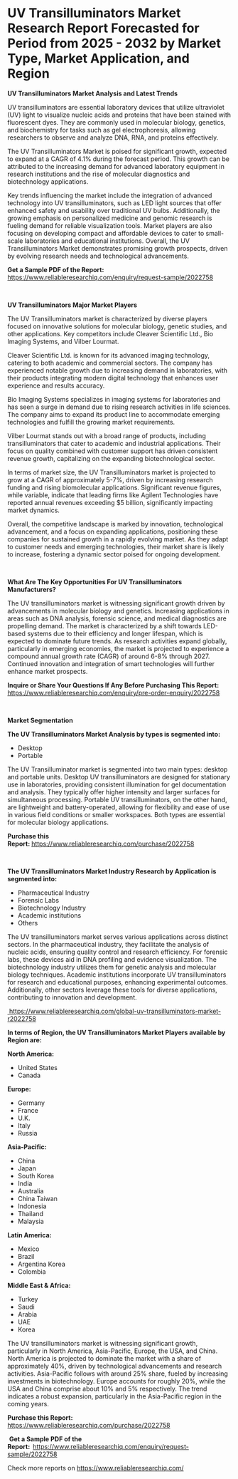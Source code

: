 <p><h1>UV Transilluminators Market Research Report Forecasted for Period from 2025 -  2032 by Market Type, Market Application, and Region</h1></p><p><strong>UV Transilluminators Market Analysis and Latest Trends</strong></p>
<p><p>UV transilluminators are essential laboratory devices that utilize ultraviolet (UV) light to visualize nucleic acids and proteins that have been stained with fluorescent dyes. They are commonly used in molecular biology, genetics, and biochemistry for tasks such as gel electrophoresis, allowing researchers to observe and analyze DNA, RNA, and proteins effectively.</p><p>The UV Transilluminators Market is poised for significant growth, expected to expand at a CAGR of 4.1% during the forecast period. This growth can be attributed to the increasing demand for advanced laboratory equipment in research institutions and the rise of molecular diagnostics and biotechnology applications. </p><p>Key trends influencing the market include the integration of advanced technology into UV transilluminators, such as LED light sources that offer enhanced safety and usability over traditional UV bulbs. Additionally, the growing emphasis on personalized medicine and genomic research is fueling demand for reliable visualization tools. Market players are also focusing on developing compact and affordable devices to cater to small-scale laboratories and educational institutions. Overall, the UV Transilluminators Market demonstrates promising growth prospects, driven by evolving research needs and technological advancements.</p></p>
<p><strong>Get a Sample PDF of the Report:&nbsp;</strong> <a href="https://www.reliableresearchiq.com/enquiry/request-sample/2022758?utm_campaign=2629&utm_medium=2&utm_source=Github&utm_content=ia&utm_term=04032025&utm_id=uv-transilluminators">https://www.reliableresearchiq.com/enquiry/request-sample/2022758</a></p>
<p>&nbsp;</p>
<p><strong>UV Transilluminators Major Market Players</strong></p>
<p><p>The UV Transilluminators market is characterized by diverse players focused on innovative solutions for molecular biology, genetic studies, and other applications. Key competitors include Cleaver Scientific Ltd., Bio Imaging Systems, and Vilber Lourmat. </p><p>Cleaver Scientific Ltd. is known for its advanced imaging technology, catering to both academic and commercial sectors. The company has experienced notable growth due to increasing demand in laboratories, with their products integrating modern digital technology that enhances user experience and results accuracy.</p><p>Bio Imaging Systems specializes in imaging systems for laboratories and has seen a surge in demand due to rising research activities in life sciences. The company aims to expand its product line to accommodate emerging technologies and fulfill the growing market requirements.</p><p>Vilber Lourmat stands out with a broad range of products, including transilluminators that cater to academic and industrial applications. Their focus on quality combined with customer support has driven consistent revenue growth, capitalizing on the expanding biotechnological sector.</p><p>In terms of market size, the UV Transilluminators market is projected to grow at a CAGR of approximately 5-7%, driven by increasing research funding and rising biomolecular applications. Significant revenue figures, while variable, indicate that leading firms like Agilent Technologies have reported annual revenues exceeding $5 billion, significantly impacting market dynamics.</p><p>Overall, the competitive landscape is marked by innovation, technological advancement, and a focus on expanding applications, positioning these companies for sustained growth in a rapidly evolving market. As they adapt to customer needs and emerging technologies, their market share is likely to increase, fostering a dynamic sector poised for ongoing development.</p></p>
<p>&nbsp;</p>
<p><strong>What Are The Key Opportunities For UV Transilluminators Manufacturers?</strong></p>
<p><p>The UV transilluminators market is witnessing significant growth driven by advancements in molecular biology and genetics. Increasing applications in areas such as DNA analysis, forensic science, and medical diagnostics are propelling demand. The market is characterized by a shift towards LED-based systems due to their efficiency and longer lifespan, which is expected to dominate future trends. As research activities expand globally, particularly in emerging economies, the market is projected to experience a compound annual growth rate (CAGR) of around 6-8% through 2027. Continued innovation and integration of smart technologies will further enhance market prospects.</p></p>
<p><strong>Inquire or Share Your Questions If Any Before Purchasing This Report:</strong> <a href="https://www.reliableresearchiq.com/enquiry/pre-order-enquiry/2022758?utm_campaign=2629&utm_medium=2&utm_source=Github&utm_content=ia&utm_term=04032025&utm_id=uv-transilluminators">https://www.reliableresearchiq.com/enquiry/pre-order-enquiry/2022758</a></p>
<p>&nbsp;</p>
<p><strong>Market Segmentation</strong></p>
<p><strong>The UV Transilluminators Market Analysis by types is segmented into:</strong></p>
<p><ul><li>Desktop</li><li>Portable</li></ul></p>
<p><p>The UV Transilluminator market is segmented into two main types: desktop and portable units. Desktop UV transilluminators are designed for stationary use in laboratories, providing consistent illumination for gel documentation and analysis. They typically offer higher intensity and larger surfaces for simultaneous processing. Portable UV transilluminators, on the other hand, are lightweight and battery-operated, allowing for flexibility and ease of use in various field conditions or smaller workspaces. Both types are essential for molecular biology applications.</p></p>
<p><strong>Purchase this Report:&nbsp;</strong><a href="https://www.reliableresearchiq.com/purchase/2022758?utm_campaign=2629&utm_medium=2&utm_source=Github&utm_content=ia&utm_term=04032025&utm_id=uv-transilluminators">https://www.reliableresearchiq.com/purchase/2022758</a></p>
<p>&nbsp;</p>
<p><strong>The UV Transilluminators Market Industry Research by Application is segmented into:</strong></p>
<p><ul><li>Pharmaceutical Industry</li><li>Forensic Labs</li><li>Biotechnology Industry</li><li>Academic institutions</li><li>Others</li></ul></p>
<p><p>The UV transilluminators market serves various applications across distinct sectors. In the pharmaceutical industry, they facilitate the analysis of nucleic acids, ensuring quality control and research efficiency. For forensic labs, these devices aid in DNA profiling and evidence visualization. The biotechnology industry utilizes them for genetic analysis and molecular biology techniques. Academic institutions incorporate UV transilluminators for research and educational purposes, enhancing experimental outcomes. Additionally, other sectors leverage these tools for diverse applications, contributing to innovation and development.</p></p>
<p><a href="https://www.reliableresearchiq.com/global-uv-transilluminators-market-r2022758?utm_campaign=2629&utm_medium=2&utm_source=Github&utm_content=ia&utm_term=04032025&utm_id=uv-transilluminators">&nbsp;https://www.reliableresearchiq.com/global-uv-transilluminators-market-r2022758</a></p>
<p><strong>In terms of Region, the UV Transilluminators Market Players available by Region are:</strong></p>
<p>
    <p> <strong> North America: </strong>
        <ul>
            <li>United States</li>
            <li>Canada</li>
        </ul>
        </p> 
    <p> <strong> Europe: </strong>
        <ul>
            <li>Germany</li>
            <li>France</li>
            <li>U.K.</li>
            <li>Italy</li>
            <li>Russia</li>
        </ul>
        </p> 
    <p> <strong> Asia-Pacific: </strong>
        <ul>
            <li>China</li>
            <li>Japan</li>
            <li>South Korea</li>
            <li>India</li>
            <li>Australia</li>
            <li>China Taiwan</li>
            <li>Indonesia</li>
            <li>Thailand</li>
            <li>Malaysia</li>
        </ul>
        </p> 
    <p> <strong> Latin America: </strong>
        <ul>
            <li>Mexico</li>
            <li>Brazil</li>
            <li>Argentina Korea</li>
            <li>Colombia</li>
        </ul>
        </p> 
    <p> <strong> Middle East & Africa: </strong>
        <ul>
            <li>Turkey</li>
            <li>Saudi</li>
            <li>Arabia</li>
            <li>UAE</li>
            <li>Korea</li>
        </ul>
    </p>
    </p>
<p><p>The UV transilluminators market is witnessing significant growth, particularly in North America, Asia-Pacific, Europe, the USA, and China. North America is projected to dominate the market with a share of approximately 40%, driven by technological advancements and research activities. Asia-Pacific follows with around 25% share, fueled by increasing investments in biotechnology. Europe accounts for roughly 20%, while the USA and China comprise about 10% and 5% respectively. The trend indicates a robust expansion, particularly in the Asia-Pacific region in the coming years.</p></p>
<p><strong>Purchase this Report: </strong><a href="https://www.reliableresearchiq.com/purchase/2022758?utm_campaign=2629&utm_medium=2&utm_source=Github&utm_content=ia&utm_term=04032025&utm_id=uv-transilluminators">https://www.reliableresearchiq.com/purchase/2022758</a></p>
<p>&nbsp;<strong>Get a Sample PDF of the Report:&nbsp;&nbsp;</strong><a href="https://www.reliableresearchiq.com/enquiry/request-sample/2022758?utm_campaign=2629&utm_medium=2&utm_source=Github&utm_content=ia&utm_term=04032025&utm_id=uv-transilluminators">https://www.reliableresearchiq.com/enquiry/request-sample/2022758</a></p>
<p><strong></strong></p>
<p>Check more reports on <a href="https://www.reliableresearchiq.com/?utm_campaign=2629&utm_medium=2&utm_source=Github&utm_content=ia&utm_term=04032025&utm_id=uv-transilluminators">https://www.reliableresearchiq.com/</a></p>